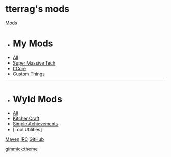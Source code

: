 # tterrag's mods

[Mods]()

  * # My Mods
  * [All](mods/index.md)
  * [Super Massive Tech](mods/smt.md)
  * [ttCore](mods.md/ttCore.md)
  * [Custom Things](mods/customthings.md)
  - - - -
  * # Wyld Mods
  * [All](wyldmods/index.md)
  * [KitchenCraft](wyldmods/kc.md)
  * [Simple Achievements](wyldmods/sa.md)
  * [Tool Utilities]

[Maven](misc/maven.md)
[IRC](misc/irc.md)
[ ](#)
[GitHub](https://github.com/tterrag1098)

[gimmick:theme](yeti)
